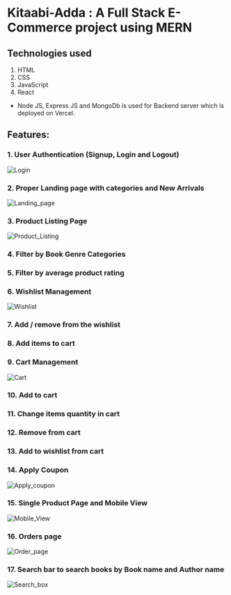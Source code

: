 # Kitaabi-Adda : A Full Stack E-Commerce project using MERN
## Technologies used
1. HTML
2. CSS
3. JavaScript
4. React
* Node JS, Express JS and MongoDb is used for Backend server which is deployed on Vercel.

## Features:
### 1. User Authentication (Signup, Login and Logout)
![Login](https://user-images.githubusercontent.com/104415277/222165119-1fec86d0-cf1c-4190-b50f-179b1115cd0f.png)
### 2. Proper Landing page with categories and New Arrivals
![Landing_page](https://user-images.githubusercontent.com/104415277/222169027-fd899377-2630-4bd0-afde-5baa10b197d7.png)
### 3. Product Listing Page
![Product_Listing](https://user-images.githubusercontent.com/104415277/222169094-7f23c85d-a61f-451f-9757-776badfb647d.png)
### 4. Filter by Book Genre Categories
### 5. Filter by average product rating
### 6. Wishlist Management
![Wishlist](https://user-images.githubusercontent.com/104415277/222169129-b7cf2592-da38-416b-b79e-49fdd012d42a.png)
### 7. Add / remove from the wishlist
### 8. Add items to cart
### 9. Cart Management
![Cart](https://user-images.githubusercontent.com/104415277/222169014-dce64dfa-9899-4999-bf91-cb4616b39efa.png)
### 10. Add to cart
### 11. Change items quantity in cart
### 12. Remove from cart
### 13. Add to wishlist from cart
### 14. Apply Coupon
![Apply_coupon](https://user-images.githubusercontent.com/104415277/222168992-e670125c-ef65-45de-9096-88a9852579ab.png)
### 15. Single Product Page and Mobile View</b>
![Mobile_View](https://user-images.githubusercontent.com/104415277/222169077-5d2274ad-22fe-4f16-ac50-e8a4f12c6e29.png)
### 16. Orders page
![Order_page](https://user-images.githubusercontent.com/104415277/222169092-3de41fb0-2edf-4b9e-945b-9ec781c62e4e.png)
### 17. Search bar to search books by Book name and Author name
![Search_box](https://user-images.githubusercontent.com/104415277/222169110-dc6697d1-eef7-41f6-b9e7-7512941a2428.png)
